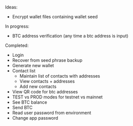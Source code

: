 Ideas:
* Encrypt wallet files containing wallet seed

In progress:
* BTC address verification (any time a btc address is input)

Completed:
* Login
* Recover from seed phrase backup
* Generate new wallet
* Contact list
  * Maintain list of contacts with addresses
  * View contacts + addresses
  * Add new contacts
* View QR code for btc addresses
* TEST vs PROD modes for testnet vs mainnet
* See BTC balance
* Send BTC
* Read user password from environment
* Change app password